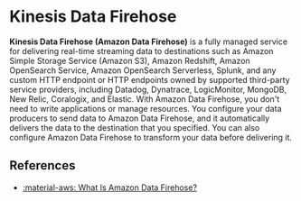 # Kinesis Data Firehose

**Kinesis Data Firehose (Amazon Data Firehose)** is a fully managed service for
delivering real-time streaming data to destinations such as Amazon Simple Storage Service
(Amazon S3), Amazon Redshift, Amazon OpenSearch Service, Amazon OpenSearch Serverless,
Splunk, and any custom HTTP endpoint or HTTP endpoints owned by supported third-party
service providers, including Datadog, Dynatrace, LogicMonitor, MongoDB, New Relic,
Coralogix, and Elastic. With Amazon Data Firehose, you don't need to write
applications or manage resources. You configure your data producers to send data
to Amazon Data Firehose, and it automatically delivers the data to the destination
that you specified. You can also configure Amazon Data Firehose to transform your
data before delivering it.

## References

- [:material-aws: What Is Amazon Data Firehose?](https://docs.aws.amazon.com/firehose/latest/dev/what-is-this-service.html)
